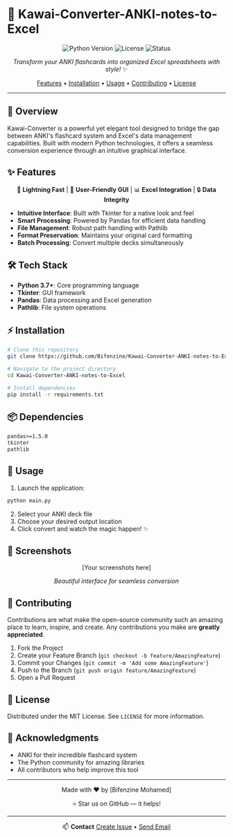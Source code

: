 

# 🎯 Kawai-Converter-ANKI-notes-to-Excel

<div align="center">

![Python Version](https://img.shields.io/badge/python-3.7%2B-blue.svg)
![License](https://img.shields.io/badge/license-MIT-green.svg)
![Status](https://img.shields.io/badge/status-active-success.svg)

*Transform your ANKI flashcards into organized Excel spreadsheets with style!* ✨

[Features](#features) • [Installation](#installation) • [Usage](#usage) • [Contributing](#contributing) • [License](#license)

</div>

---

## 🌟 Overview

Kawai-Converter is a powerful yet elegant tool designed to bridge the gap between ANKI's flashcard system and Excel's data management capabilities. Built with modern Python technologies, it offers a seamless conversion experience through an intuitive graphical interface.

## ✨ Features

<div align="center">

🚀 **Lightning Fast** | 🎨 **User-Friendly GUI** | 📊 **Excel Integration** | 🔒 **Data Integrity**

</div>

- **Intuitive Interface**: Built with Tkinter for a native look and feel
- **Smart Processing**: Powered by Pandas for efficient data handling
- **File Management**: Robust path handling with Pathlib
- **Format Preservation**: Maintains your original card formatting
- **Batch Processing**: Convert multiple decks simultaneously

## 🛠️ Tech Stack

- **Python 3.7+**: Core programming language
- **Tkinter**: GUI framework
- **Pandas**: Data processing and Excel generation
- **Pathlib**: File system operations

## ⚡ Installation

```bash
# Clone this repository
git clone https://github.com/Bifenzine/Kawai-Converter-ANKI-notes-to-Excel.git

# Navigate to the project directory
cd Kawai-Converter-ANKI-notes-to-Excel

# Install dependencies
pip install -r requirements.txt
```

## 📦 Dependencies

```txt
pandas>=1.5.0
tkinter
pathlib
```

## 🚀 Usage

1. Launch the application:
```bash
python main.py
```

2. Select your ANKI deck file
3. Choose your desired output location
4. Click convert and watch the magic happen! ✨

## 📸 Screenshots

<div align="center">
[Your screenshots here]

*Beautiful interface for seamless conversion*
</div>

## 🤝 Contributing

Contributions are what make the open-source community such an amazing place to learn, inspire, and create. Any contributions you make are **greatly appreciated**.

1. Fork the Project
2. Create your Feature Branch (`git checkout -b feature/AmazingFeature`)
3. Commit your Changes (`git commit -m 'Add some AmazingFeature'`)
4. Push to the Branch (`git push origin feature/AmazingFeature`)
5. Open a Pull Request

## 📝 License

Distributed under the MIT License. See `LICENSE` for more information.

## 🎉 Acknowledgments

- ANKI for their incredible flashcard system
- The Python community for amazing libraries
- All contributors who help improve this tool

---

<div align="center">

Made with ❤️ by [Bifenzine Mohamed]

⭐ Star us on GitHub — it helps!

</div>

---

<div align="center">

📫 **Contact**
[Create Issue](https://github.com/Bifenzine/Kawai-Converter-ANKI-notes-to-Excel/issues) • [Send Email](bifenzinemohamed7@gmail.com)

</div>
